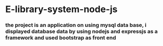 # E-library-system-node-js
### the project is an application on using mysql data base, i displayed database data by using nodejs and expressjs as a framework and used bootstrap as front end 
